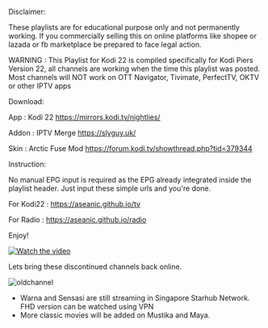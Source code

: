 Disclaimer:

These playlists are for educational purpose only and not permanently working. If you commercially selling this on online platforms like shopee or lazada or fb marketplace be prepared to face legal action.

WARNING : This Playlist for Kodi 22 is compiled specifically for Kodi Piers Version 22, all channels are working when the time this playlist was posted. Most channels will NOT work on OTT Navigator, Tivimate, PerfectTV, OKTV or other IPTV apps 

Download:

App : Kodi 22 https://mirrors.kodi.tv/nightlies/

Addon : IPTV Merge https://slyguy.uk/

Skin : Arctic Fuse Mod https://forum.kodi.tv/showthread.php?tid=379344

Instruction:

No manual EPG input is required as the EPG already integrated inside the playlist header. Just input these simple urls and you're done. 

For Kodi22 : https://aseanic.github.io/tv

For Radio : https://aseanic.github.io/radio

Enjoy!

[![Watch the video](https://pictr.com/images/2024/07/23/xxc6wg.jpg)](https://cdntube2.b-cdn.net/mp4/f1ad321fb29d87053d61bbe12a76eaae34695372.mp4)

Lets bring these discontinued channels back online.

![oldchannel](https://github.com/user-attachments/assets/49f12b62-5633-4b6e-a588-814c8d97083f)
* Warna and Sensasi are still streaming in Singapore Starhub Network. FHD version can be watched using VPN
* More classic movies will be added on Mustika and Maya.  
